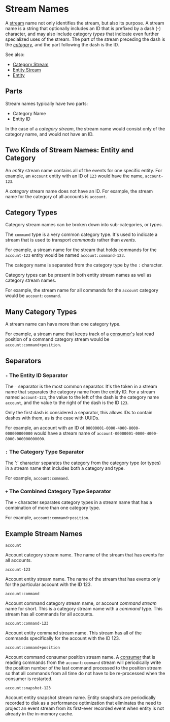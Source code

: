 # Stream Names

A [stream](/glossary.md#stream) name not only identifies the stream, but also its purpose. A stream name is a string that optionally includes an ID that is prefixed by a dash (-) character, and may also include category _types_ that indicate even further specialized uses of the stream. The part of the stream preceding the dash is the _[category](/glossary.md#category)_, and the part following the dash is the ID.

See also:

- [Category Stream](/glossary.md#category-stream)
- [Entity Stream](/glossary.md#entity-stream)
- [Entity](/glossary.md#entity)

## Parts

Stream names typically have two parts:

- Category Name
- Entity ID

In the case of a _category stream_, the stream name would consist only of the category name, and would not have an ID.

## Two Kinds of Stream Names: Entity and Category

An _entity_ stream name contains all of the events for one specific entity. For example, an `Account` entity with an ID of `123` would have the name, `account-123`.

A _category_ stream name does not have an ID. For example, the stream name for the category of all accounts is `account`.

## Category Types

Category stream names can be broken down into sub-categories, or _types_.

The `command` type is a very common category type. It's used to indicate a stream that is used to transport _commands_ rather than _events_.

For example, a stream name for the stream that holds commands for the `account-123` entity would be named `account:command-123`.

The category name is separated from the category type by the `:` character.

Category types can be present in both entity stream names as well as category stream names.

For example, the stream name for all commands for the `account` category would be `account:command`.

## Many Category Types

A stream name can have more than one category type.

For example, a stream name that keeps track of a [consumer's](/glossary.md#consumer) last read position of a command category stream would be `account:command+position`.

## Separators

### `-` The Entity ID Separator

The `-` separator is the most common separator. It's the token in a stream name that separates the category name from the entity ID. For a stream named `account-123`, the value to the left of the dash is the category name `account`, and the value to the right of the dash is the ID `123`.

Only the first dash is considered a separator, this allows IDs to contain dashes with them, as is the case with UUIDs.

For example, an account with an ID of `00000001-0000-4000-8000-000000000000` would have a stream name of `account-00000001-0000-4000-8000-000000000000`.

### `:` The Category Type Separator

The ':' character separates the category from the category type (or types) in a stream name that includes both a category and type.

For example, `account:command`.

### `+` The Combined Category Type Separator

The `+` character separates category types in a stream name that has a combination of more than one category type.

For example, `account:command+position`.

## Example Stream Names

`account`

Account category stream name. The name of the stream that has events for all accounts.

`account-123`

Account entity stream name. The name of the stream that has events only for the particular account with the ID 123.

`account:command`

Account command category stream name, or account _command stream_ name for short. This is a category stream name with a _command_ type. This stream has all commands for all accounts.

`account:command-123`

Account entity command stream name. This stream has all of the commands specifically for the account with the ID 123.

`account:command+position`

Account command consumer position stream name. A [consumer](/glossary.md#consumer) that is reading commands from the `account:command` stream will periodically write the position number of the last command processed to the position stream so that all commands from all time do not have to be re-processed when the consumer is restarted.

`account:snapshot-123`

Account entity snapshot stream name. Entity snapshots are periodically recorded to disk as a performance optimization that eliminates the need to project an event stream from its first-ever recorded event when entity is not already in the in-memory cache.
